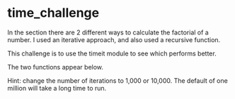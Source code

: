 # time_challenge

 In the section there are 2 different ways to calculate the factorial
 of a number.  I used an iterative approach, and also used a recursive function.

 This challenge is to use the timeit module to see which performs better.

 The two functions appear below.

 Hint: change the number of iterations to 1,000 or 10,000.  The default
 of one million will take a long time to run.
